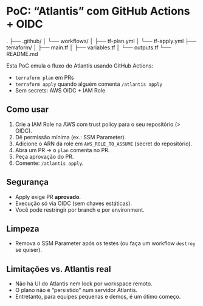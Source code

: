 # PoC: “Atlantis” com GitHub Actions + OIDC

.
├── .github/
│   └── workflows/
│       ├── tf-plan.yml
│       └── tf-apply.yml
├── terraform/
│   ├── main.tf
│   ├── variables.tf
│   └── outputs.tf
└── README.md


Esta PoC emula o fluxo do Atlantis usando GitHub Actions:
- `terraform plan` em PRs
- `terraform apply` quando alguém comenta `/atlantis apply`
- Sem secrets: AWS OIDC + IAM Role

## Como usar
1. Crie a IAM Role na AWS com trust policy para o seu repositório (> OIDC).
2. Dê permissão mínima (ex.: SSM Parameter).
3. Adicione o ARN da role em `AWS_ROLE_TO_ASSUME` (secret do repositório).
4. Abra um PR → o `plan` comenta no PR.
5. Peça aprovação do PR.
6. Comente: `/atlantis apply`.

## Segurança
- Apply exige PR **aprovado**.
- Execução só via OIDC (sem chaves estáticas).
- Você pode restringir por branch e por environment.

## Limpeza
- Remova o SSM Parameter após os testes (ou faça um workflow `destroy` se quiser).

## Limitações vs. Atlantis real
- Não há UI do Atlantis nem lock por workspace remoto.
- O plano não é “persistido” num servidor Atlantis.
- Entretanto, para equipes pequenas e demos, é um ótimo começo.

